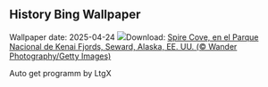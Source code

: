 ## History Bing Wallpaper
Wallpaper date: 2025-04-24
![](https://www.bing.com/th?id=OHR.KenaiSpires_ES-ES3278232415_UHD.jpg&w=1000)Download: [Spire Cove, en el Parque Nacional de Kenai Fjords, Seward, Alaska, EE. UU. (© Wander Photography/Getty Images)](https://www.bing.com/th?id=OHR.KenaiSpires_ES-ES3278232415_UHD.jpg)

Auto get programm by LtgX
